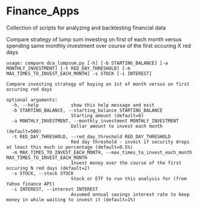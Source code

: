 # Finance_Apps
Collection of scripts for analyzing and backtesting financial data


Compare strategy of lump sum investing on first of each month versus spending same monthly investment over course of the first occuring X red days
```
usage: compare_dca_lumpsum.py [-h] [-b STARTING_BALANCE] [-a MONTHLY_INVESTMENT] [-t RED_DAY_THRESHOLD] [-m MAX_TIMES_TO_INVEST_EACH_MONTH] -s STOCK [-i INTEREST]

Compare investing strategy of buying on 1st of month versus on first occuring red days

optional arguments:
  -h, --help            show this help message and exit
  -b STARTING_BALANCE, --starting_balance STARTING_BALANCE
                        Starting amount (default=0)
  -a MONTHLY_INVESTMENT, --monthly_investment MONTHLY_INVESTMENT
                        Dollar amount to invest each month (default=500)
  -t RED_DAY_THRESHOLD, --red_day_threshold RED_DAY_THRESHOLD
                        Red day threshold - invest if security drops at least this much in percentage (default=0.5%)
  -m MAX_TIMES_TO_INVEST_EACH_MONTH, --max_times_to_invest_each_month MAX_TIMES_TO_INVEST_EACH_MONTH
                        Invest money over the course of the first occuring N red days (default=2)
  -s STOCK, --stock STOCK
                        Stock or ETF to run this analysis for (from Yahoo finance API)
  -i INTEREST, --interest INTEREST
                        Assumed annual savings interest rate to keep money in while waiting to invest it (default=1%)
```

